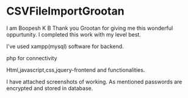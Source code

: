 # CSVFileImportGrootan
I am Boopesh K B
Thank you Grootan for giving me this wonderful oppurtunity.
I completed this work with my level best.

I've used xampp(mysql) software for backend.

php for connectivity

Html,javascript,css,jquery-frontend and functionalities.

I have attached screenshots of working. As mentioned passwords are encrypted and stored in database.
